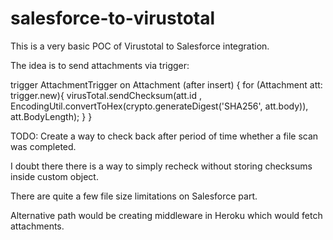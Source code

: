 # salesforce-to-virustotal

This is a very basic POC of Virustotal to Salesforce integration.

The idea is to send attachments via trigger:

trigger AttachmentTrigger on Attachment (after insert) {
    for (Attachment att: trigger.new){
		    virusTotal.sendChecksum(att.id , EncodingUtil.convertToHex(crypto.generateDigest('SHA256', att.body)), att.BodyLength);
    }
}

TODO: 
Create a way to check back after period of time whether a file scan was completed.

I doubt there there is a way to simply recheck without storing checksums inside custom object.

There are quite a few file size limitations on Salesforce part. 

Alternative path would be creating middleware in Heroku which would fetch attachments.
